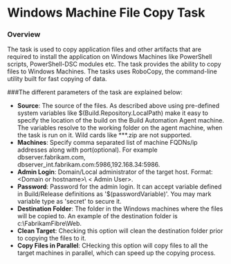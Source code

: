 # Windows Machine File Copy Task
### Overview
The task is used to copy application files and other artifacts that are required to install the application on Windows Machines like PowerShell scripts, PowerShell-DSC modules etc. The task provides the ability to copy files to Windows Machines. The tasks uses RoboCopy, the command-line utility built for fast copying of data.

###The different parameters of the task are explained below:

*	**Source**: The source of the files. As described above using pre-defined system variables like $(Build.Repository.LocalPath) make it easy to specify the location of the build on the Build Automation Agent machine. The variables resolve to the working folder on the agent machine, when the task is run on it. Wild cards like **\*.zip are not supported.
* **Machines**: Specify comma separated list of machine FQDNs/ip addresses along with port(optional). For example dbserver.fabrikam.com, dbserver_int.fabrikam.com:5986,192.168.34:5986.  
* **Admin Login**: Domain/Local administrator of the target host. Format: &lt;Domain or hostname&gt;\ &lt; Admin User&gt;.  
* **Password**:  Password for the admin login. It can accept variable defined in Build/Release definitions as '$(passwordVariable)'. You may mark variable type as 'secret' to secure it.  
*	**Destination Folder**: The folder in the Windows machines where the files will be copied to. An example of the destination folder is c:\FabrikamFibre\Web.
*	**Clean Target**: Checking this option will clean the destination folder prior to copying the files to it.
*	**Copy Files in Parallel**: CHecking this option will copy files to all the target machines in parallel, which can speed up the copying process.
